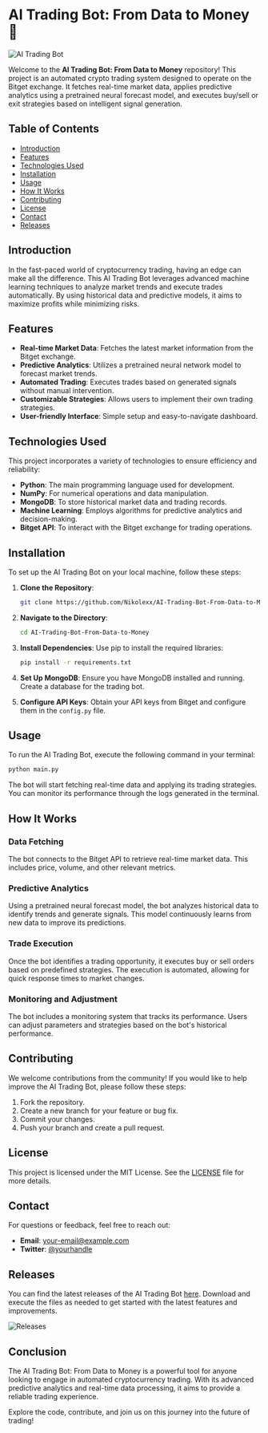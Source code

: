 # AI Trading Bot: From Data to Money 🚀

![AI Trading Bot](https://img.shields.io/badge/AI%20Trading%20Bot-From%20Data%20to%20Money-blue?style=flat&logo=python)

Welcome to the **AI Trading Bot: From Data to Money** repository! This project is an automated crypto trading system designed to operate on the Bitget exchange. It fetches real-time market data, applies predictive analytics using a pretrained neural forecast model, and executes buy/sell or exit strategies based on intelligent signal generation.

## Table of Contents

- [Introduction](#introduction)
- [Features](#features)
- [Technologies Used](#technologies-used)
- [Installation](#installation)
- [Usage](#usage)
- [How It Works](#how-it-works)
- [Contributing](#contributing)
- [License](#license)
- [Contact](#contact)
- [Releases](#releases)

## Introduction

In the fast-paced world of cryptocurrency trading, having an edge can make all the difference. This AI Trading Bot leverages advanced machine learning techniques to analyze market trends and execute trades automatically. By using historical data and predictive models, it aims to maximize profits while minimizing risks.

## Features

- **Real-time Market Data**: Fetches the latest market information from the Bitget exchange.
- **Predictive Analytics**: Utilizes a pretrained neural network model to forecast market trends.
- **Automated Trading**: Executes trades based on generated signals without manual intervention.
- **Customizable Strategies**: Allows users to implement their own trading strategies.
- **User-friendly Interface**: Simple setup and easy-to-navigate dashboard.

## Technologies Used

This project incorporates a variety of technologies to ensure efficiency and reliability:

- **Python**: The main programming language used for development.
- **NumPy**: For numerical operations and data manipulation.
- **MongoDB**: To store historical market data and trading records.
- **Machine Learning**: Employs algorithms for predictive analytics and decision-making.
- **Bitget API**: To interact with the Bitget exchange for trading operations.

## Installation

To set up the AI Trading Bot on your local machine, follow these steps:

1. **Clone the Repository**:
   ```bash
   git clone https://github.com/Nikolexx/AI-Trading-Bot-From-Data-to-Money.git
   ```

2. **Navigate to the Directory**:
   ```bash
   cd AI-Trading-Bot-From-Data-to-Money
   ```

3. **Install Dependencies**:
   Use pip to install the required libraries:
   ```bash
   pip install -r requirements.txt
   ```

4. **Set Up MongoDB**:
   Ensure you have MongoDB installed and running. Create a database for the trading bot.

5. **Configure API Keys**:
   Obtain your API keys from Bitget and configure them in the `config.py` file.

## Usage

To run the AI Trading Bot, execute the following command in your terminal:

```bash
python main.py
```

The bot will start fetching real-time data and applying its trading strategies. You can monitor its performance through the logs generated in the terminal.

## How It Works

### Data Fetching

The bot connects to the Bitget API to retrieve real-time market data. This includes price, volume, and other relevant metrics.

### Predictive Analytics

Using a pretrained neural forecast model, the bot analyzes historical data to identify trends and generate signals. This model continuously learns from new data to improve its predictions.

### Trade Execution

Once the bot identifies a trading opportunity, it executes buy or sell orders based on predefined strategies. The execution is automated, allowing for quick response times to market changes.

### Monitoring and Adjustment

The bot includes a monitoring system that tracks its performance. Users can adjust parameters and strategies based on the bot's historical performance.

## Contributing

We welcome contributions from the community! If you would like to help improve the AI Trading Bot, please follow these steps:

1. Fork the repository.
2. Create a new branch for your feature or bug fix.
3. Commit your changes.
4. Push your branch and create a pull request.

## License

This project is licensed under the MIT License. See the [LICENSE](LICENSE) file for more details.

## Contact

For questions or feedback, feel free to reach out:

- **Email**: your-email@example.com
- **Twitter**: [@yourhandle](https://twitter.com/yourhandle)

## Releases

You can find the latest releases of the AI Trading Bot [here](https://github.com/Nikolexx/AI-Trading-Bot-From-Data-to-Money/releases). Download and execute the files as needed to get started with the latest features and improvements.

![Releases](https://img.shields.io/badge/Latest%20Releases-Click%20Here-brightgreen?style=flat&logo=github)

## Conclusion

The AI Trading Bot: From Data to Money is a powerful tool for anyone looking to engage in automated cryptocurrency trading. With its advanced predictive analytics and real-time data processing, it aims to provide a reliable trading experience. 

Explore the code, contribute, and join us on this journey into the future of trading!